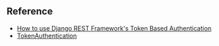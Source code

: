 
## Reference

* [How to use Django REST Framework's Token Based Authentication](http://cheng.logdown.com/posts/2015/10/27/how-to-use-django-rest-frameworks-token-based-authentication)
* [TokenAuthentication](http://www.django-rest-framework.org/api-guide/authentication/#tokenauthentication)